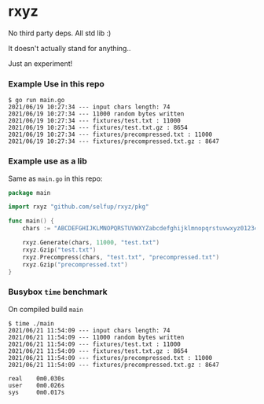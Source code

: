 # rxyz

No third party deps. All std lib :)

It doesn't actually stand for anything..

Just an experiment!

### Example Use in this repo

```
$ go run main.go
2021/06/19 10:27:34 --- input chars length: 74
2021/06/19 10:27:34 --- 11000 random bytes written
2021/06/19 10:27:34 --- fixtures/test.txt : 11000
2021/06/19 10:27:34 --- fixtures/test.txt.gz : 8654
2021/06/19 10:27:34 --- fixtures/precompressed.txt : 11000
2021/06/19 10:27:34 --- fixtures/precompressed.txt.gz : 8647
```

### Example use as a lib

Same as `main.go` in this repo:

```go
package main

import rxyz "github.com/selfup/rxyz/pkg"

func main() {
	chars := "ABCDEFGHIJKLMNOPQRSTUVWXYZabcdefghijklmnopqrstuvwxyz0123456789./:@#!$*-_+="

	rxyz.Generate(chars, 11000, "test.txt")
	rxyz.Gzip("test.txt")
	rxyz.Precompress(chars, "test.txt", "precompressed.txt")
	rxyz.Gzip("precompressed.txt")
}
```

### Busybox `time` benchmark

On compiled build `main`

```
$ time ./main
2021/06/21 11:54:09 --- input chars length: 74
2021/06/21 11:54:09 --- 11000 random bytes written
2021/06/21 11:54:09 --- fixtures/test.txt : 11000
2021/06/21 11:54:09 --- fixtures/test.txt.gz : 8654
2021/06/21 11:54:09 --- fixtures/precompressed.txt : 11000
2021/06/21 11:54:09 --- fixtures/precompressed.txt.gz : 8647

real    0m0.030s
user    0m0.026s
sys     0m0.017s
```
